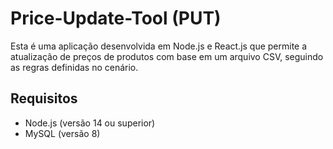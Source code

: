 # Price-Update-Tool (PUT)
Esta é uma aplicação desenvolvida em Node.js e React.js que permite a atualização de preços de produtos com base em um arquivo CSV, seguindo as regras definidas no cenário.

## Requisitos

- Node.js (versão 14 ou superior)
- MySQL (versão 8)
